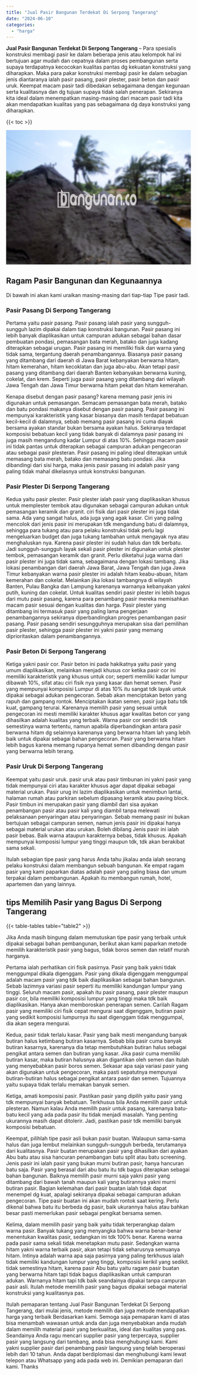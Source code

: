 ```yaml
---
title: "Jual Pasir Bangunan Terdekat Di Serpong Tangerang"
date: "2024-06-10"
categories: 
  - "harga"
---
```


**Jual Pasir Bangunan Terdekat Di Serpong Tangerang** – Para spesialis konstruksi membagi pasir ke dalam beberapa jenis atau kelompok hal ini bertujuan agar mudah dan cepatnya dalam proses pembangunan serta supaya terdapatnya kecocokan kualitas pantas dg kekuatan konstruksi yang diharapkan. Maka para pakar konstruksi membagi pasir ke dalam sebagian jenis diantaranya ialah pasir pasang, pasir plester, pasir beton dan pasir uruk. Keempat macam pasir tadi dibedakan sebagaimana dengan kegunaan serta kualitasnya dan dg tujuan supaya tidak salah penerapan. Sekiranya kita ideal dalam menempatkan masing-masing dari macam pasir tadi kita akan mendapatkan kualitas yang pas sebagaimana dg daya konstruksi yang diharapkan.

{{< toc >}}

![Jual Pasir Bangunan Terdekat Di Serpong Tangerang](/images/jual-pasir-bangunan-72.png)

## Ragam Pasir Bangunan dan Kegunaannya

Di bawah ini akan kami uraikan masing-masing dari tiap-tiap Tipe pasir tadi.

### Pasir Pasang Di Serpong Tangerang

Pertama yaitu pasir pasang. Pasir pasang ialah pasir yang sungguh-sungguh lazim dipakai dalam tiap konstruksi bangunan. Pasir pasang ini lebih banyak diaplikasikan untuk campuran adukan sebagai bahan dasar pembuatan pondasi, pemasangan bata merah, batako dan juga kadang diterapkan sebagai urugan. Pasir pasang ini memiliki fisik dan warna yang tidak sama, tergantung daerah penambangannya. Biasanya pasir pasang yang ditambang dari daerah di Jawa Barat kebanyakan berwarna hitam, hitam kemerahan, hitam kecoklatan dan juga abu-abu. Akan tetapi pasir pasang yang ditambang dari daerah Banten kebanyakan berwarna kuning, cokelat, dan krem. Seperti juga pasir pasang yang ditambang dari wilayah Jawa Tengah dan Jawa Timur berwarna hitam pekat dan hitam kemerahan.

Kenapa disebut dengan pasir pasang? karena memang pasir jenis ini digunakan untuk pemasangan. Semacam pemasangan bata merah, batako dan batu pondasi makanya disebut dengan pasir pasang. Pasir pasang ini mempunyai karakteristik yang kasar biasanya dan masih terdapat bebatuan kecil-kecil di dalamnya, sebab memang pasir pasang ini cuma diayak bersama ayakan standar bukan bersama ayakan halus. Sekiranya terdapat komposisi bebatuan kecil yang tidak banyak di dalamnya pasir pasang ini juga masih mengandung kadar Lumpur di atas 10%. Sehingga macam pasir ini tidak pantas untuk diterapkan sebagai campuran adukan pengecoran atau sebagai pasir plesteran. Pasir pasang ini paling ideal diterapkan untuk memasang bata merah, batako dan memasang batu pondasi. Jika dibandingi dari sisi harga, maka jenis pasir pasang ini adalah pasir yang paling tidak mahal dikelasnya untuk konstruksi bangunan.

### Pasir Plester Di Serpong Tangerang

Kedua yaitu pasir plester. Pasir plester ialah pasir yang diaplikasikan khusus untuk memplester tembok atau digunakan sebagai campuran adukan untuk pemasangan keramik dan granit. ciri fisik dari pasir plester ini juga tidak sama. Ada yang sangat halus, ada juga yang agak kasar. Ciri yang paling mencolok dari jenis pasir ini merupakan tdk mengandung batu di dalamnya, sehingga para tukang atau para pelaku konstruksi tidak perlu lagi mengeluarkan budget dan juga tukang tambahan untuk mengayak nya atau menghaluskan nya. Karena pasir plester ini sudah halus dan tdk berbatu. Jadi sungguh-sungguh layak sekali pasir plester ini digunakan untuk plester tembok, pemasangan keramik dan granit. Perlu diketahui juga warna dari pasir plester ini juga tidak sama, sebagaimana dengan lokasi tambang. Jika lokasi penambangan dari daerah Jawa Barat, Jawa Tengah dan juga Jawa Timur kebanyakan warna pasir plester ini adalah hitam keabu-abuan, hitam kemerahan dan cokelat. Melainkan jika lokasi tambangnya di wilayah Banten, Pulau Bangka dan Lampung karenanya warnanya kebanyakan yakni putih, kuning dan cokelat. Untuk kualitas sendiri pasir plester ini lebih bagus dari mutu pasir pasang, karena para penambang pasir mereka memisahkan macam pasir sesuai dengan kualitas dan harga. Pasir plester yang ditambang ini termasuk pasir yang paling lama pengerjaan penambangannya sekiranya diperbandingkan progres penambangan pasir pasang. Pasir pasang sendiri sesungguhnya merupakan sisa dari pemilihan pasir plester, sehingga pasir plester ini yakni pasir yang memang diprioritaskan dalam penambangannya.

### Pasir Beton Di Serpong Tangerang

Ketiga yakni pasir cor. Pasir beton ini pada hakikatnya yaitu pasir yang umum diaplikasikan, melainkan menjadi khusus cor ketika pasir cor ini memiliki karakteristik yang khusus untuk cor; seperti memiliki kadar lumpur dibawah 10%, sifat atau ciri fisik nya yang kasar dan hemat semen. Pasir yang mempunyai komposisi Lumpur di atas 10% itu sangat tdk layak untuk dipakai sebagai adukan pengecoran. Sebab akan menciptakan beton yang rapuh dan gampang rontok. Menciptakan ikatan semen, pasir juga batu tdk kuat, gampang terurai. Karenanya memilih pasir yang sesuai untuk pengecoran ini mesti memiliki karakter khusus agar kwalitas beton cor yang dihasilkan adalah kualitas yang terbaik. Warna pasir cor sendiri tdk semestinya warna tertentu, namun apabila diperbandingkan antara pasir berwarna hitam dg selainnya karenanya yang berwarna hitam lah yang lebih baik untuk dipakai sebagai bahan pengecoran. Pasir yang berwarna hitam lebih bagus karena memang rupanya hemat semen dibanding dengan pasir yang berwarna lebih terang.

### Pasir Uruk Di Serpong Tangerang

Keempat yaitu pasir uruk. pasir uruk atau pasir timbunan ini yakni pasir yang tidak mempunyai ciri atau karakter khusus agar dapat dipakai sebagai material urukan. Pasir urug ini lazim diaplikasikan untuk menimbun lantai, halaman rumah atau parkiran sebelum dipasang keramik atau paving block. Pasir timbun ini merupakan pasir yang diambil dari sisa ayakan penambangan pasir atau pasir kali yang diambil tanpa melewati pelaksanaan penyaringan atau penyaringan. Sebab memang pasir ini bukan bertujuan sebagai campuran semen, namun jenis pasir ini dipakai hanya sebagai material urukan atau urukan. Boleh dibilang Jenis pasir ini ialah pasir bebas. Baik warna ataupun karakternya bebas, tidak khusus. Apakah mempunyai komposisi lumpur yang tinggi maupun tdk, tdk akan berakibat sama sekali.

Itulah sebagian tipe pasir yang harus Anda tahu jikalau anda ialah seorang pelaku konstruksi dalam membangun sebuah bangunan. Ke empat ragam pasir yang kami paparkan diatas adalah pasir yang paling biasa dan umum terpakai dalam pembangunan. Apakah itu membangun rumah, hotel, apartemen dan yang lainnya.

## tips Memilih Pasir yang Bagus Di Serpong Tangerang

{{< table-tables table="table2" >}}

Jika Anda masih bingung dalam memutuskan tipe pasir yang terbaik untuk dipakai sebagai bahan pembangunan, berikut akan kami paparkan metode memilih karakteristik pasir yang bagus, tidak boros semen dan relatif murah harganya.

Pertama ialah perhatikan ciri fisik pasirnya. Pasir yang baik yakni tidak menggumpal dikala digenggam. Pasir yang dikala digenggam menggumpal adalah macam pasir yang tdk baik diaplikasikan sebagai bahan bangunan. Sebab lazimnya variasi pasir seperti itu memiliki kandungan lumpur yang tinggi. Seluruh macam pasir, apakah itu pasir pasang, pasir plester maupun pasir cor, bila memiliki komposisi lumpur yang tinggi maka tdk baik diaplikasikan. Hanya akan memboroskan penerapan semen. Carilah Ragam pasir yang memiliki ciri fisik cepat mengurai saat digenggam, butiran pasir yang sedikit komposisi lumpurnya itu saat digenggam tidak menggumpal, dia akan segera mengurai.

Kedua, pasir tidak terlalu kasar. Pasir yang baik mesti mengandung banyak butiran halus ketimbang butiran kasarnya. Sebab bila pasir cuma banyak butiran kasarnya, karenanya dia tetap membutuhkan butiran halus sebagai pengikat antara semen dan butiran yang kasar. Jika pasir cuma memiliki butiran kasar, maka butiran halusnya akan digantikan oleh semen dan itulah yang menyebabkan pasir boros semen. Sekasar apa saja variasi pasir yang akan digunakan untuk pengecoran, maka pasti sepatutnya mempunyai butiran-butiran halus sebagai pengikat antara pasir dan semen. Tujuannya yaitu supaya tidak terlalu memakan banyak semen.

Ketiga, amati komposisi pasir. Pastikan pasir yang dipilih yaitu pasir yang tdk mempunyai banyak bebatuan. Terkhusus bila Anda memilih pasir untuk plesteran. Namun kalau Anda memilih pasir untuk pasang, karenanya batu-batu kecil yang ada pada pasir itu tidak menjadi masalah. Yang penting ukurannya masih dapat ditolerir. Jadi, pastikan pasir tdk memiliki banyak komposisi bebatuan.

Keempat, pilihlah tipe pasir asli bukan pasir buatan. Walaupun sama-sama halus dan juga lembut melainkan sungguh-sungguh berbeda, terutamanya dari kualitasnya. Pasir buatan merupakan pasir yang dihasilkan dari ayakan Abu batu atau sisa hancuran penambangan batu split atau batu screening. Jenis pasir ini ialah pasir yang bukan murni butiran pasir, hanya hancuran batu saja. Pasir yang berasal dari abu batu itu tdk bagus diterapkan sebagai bahan bangunan. Baiknya memilih pasir murni saja yakni pasir yang ditambang dari bawah tanah maupun kali yang butirannya yakni murni butiran pasir. Bagian kelemahan dari pasir buatan ialah tidak dapat menempel dg kuat, apalagi sekiranya dipakai sebagai campuran adukan pengecoran. Tipe pasir buatan ini akan mudah rontok saat kering. Perlu dikenal bahwa batu itu berbeda dg pasir, baik ukurannya halus atau bahkan besar pasti memerlukan pasir sebagai pengikat bersama semen.

Kelima, dalam memilih pasir yang baik yaitu tidak terperangkap dalam warna pasir. Banyak tukang yang menyangka bahwa warna benar-benar menentukan kwalitas pasir, sedangkan ini tdk 100% benar. Karena warna pada pasir sama sekali tidak menetapkan mutu pasir. Sedangkan warna hitam yakni warna terbaik pasir, akan tetapi tidak seharusnya semuanya hitam. Intinya adalah warna apa saja pasirnya yang paling terkhusus ialah tidak memiliki kandungan lumpur yang tinggi, komposisi kerikil yang sedikit. tidak semestinya hitam, karena pasir Abu batu yaitu ragam pasir buatan yang berwarna hitam tapi tidak bagus diaplikasikan untuk campuran adukan. Warnanya hitam tapi tdk baik seandainya dipakai tanpa campuran pasir asli. Itulah metode memilih pasir yang bagus dipakai sebagai material konstruksi yang kualitasnya pas.

Itulah pemaparan tentang Jual Pasir Bangunan Terdekat Di Serpong Tangerang, dari mulai jenis, metode memilih dan juga metode mendapatkan harga yang terbaik Berdasarkan kami. Semoga saja pemaparan kami di atas bisa menambah wawasan untuk anda dan juga menyebabkan anda mudah dalam memilih material pasir yang berkualitas, ideal dan kualitas yang pas. Seandainya Anda ragu mencari supplier pasir yang terpercaya, supplier pasir yang langsung dari tambang, anda bisa menghubungi kami. Kami yakni supplier pasir dari penambang pasir langsung yang telah beroperasi lebih dari 10 tahun. Anda dapat berdiplomasi dan menghubungi kami lewat telepon atau Whatsapp yang ada pada web ini. Demikian pemaparan dari kami. Thanks
